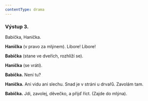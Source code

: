 ```yaml
---
contentType: drama
---
```


<section>

### Výstup 3.

Babička, Hanička.

**Hanička** (v pravo za mlýnem). Libore! Libore! 

**Babička** (stane ve dveřích, rozhlíží se). 

**Hanička** (se vrátí). 

**Babička.** Není tu?

**Hanička.** Ani vidu ani slechu. Snad je v stráni u drvařů. Zavolám tam.

**Babička.** Jdi, zavolej, děvečko, a přijď říct. (Zajde do mlýna).

</section>
